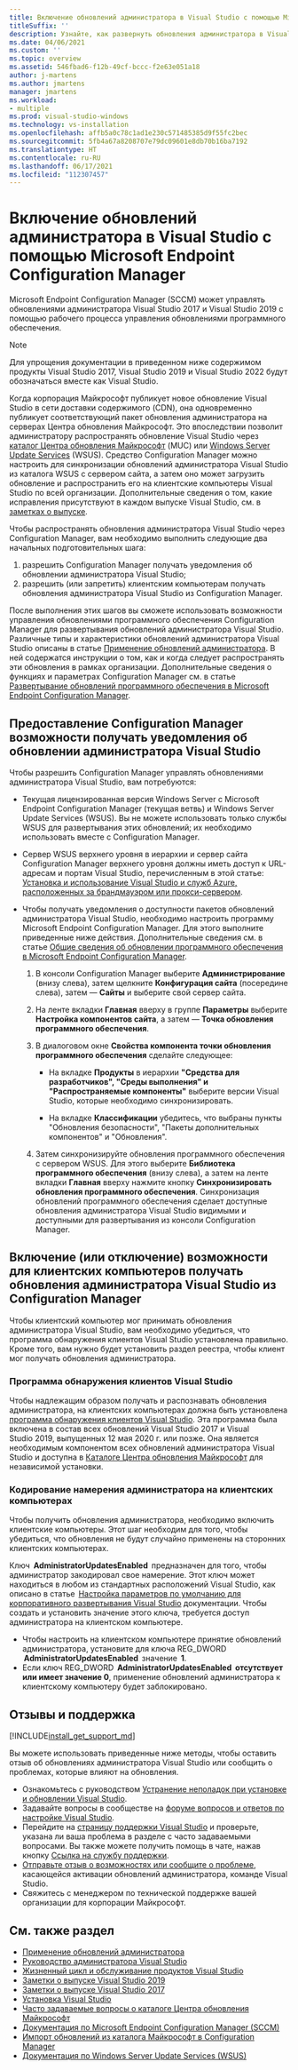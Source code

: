 ```yaml
---
title: Включение обновлений администратора в Visual Studio с помощью Microsoft Endpoint Configuration Manager
titleSuffix: ''
description: Узнайте, как развернуть обновления администратора в Visual Studio.
ms.date: 04/06/2021
ms.custom: ''
ms.topic: overview
ms.assetid: 546fbad6-f12b-49cf-bccc-f2e63e051a18
author: j-martens
ms.author: jmartens
manager: jmartens
ms.workload:
- multiple
ms.prod: visual-studio-windows
ms.technology: vs-installation
ms.openlocfilehash: affb5a0c78c1ad1e230c571485385d9f55fc2bec
ms.sourcegitcommit: 5fb4a67a8208707e79dc09601e8db70b16ba7192
ms.translationtype: HT
ms.contentlocale: ru-RU
ms.lasthandoff: 06/17/2021
ms.locfileid: "112307457"
---
```

# <a name="enabling-administrator-updates-to-visual-studio-with-microsoft-endpoint-configuration-manager"></a>Включение обновлений администратора в Visual Studio с помощью Microsoft Endpoint Configuration Manager

Microsoft Endpoint Configuration Manager (SCCM) может управлять обновлениями администратора Visual Studio 2017 и Visual Studio 2019 с помощью рабочего процесса управления обновлениями программного обеспечения.

> [!NOTE]
> Для упрощения документации в приведенном ниже содержимом продукты Visual Studio 2017, Visual Studio 2019 и Visual Studio 2022 будут обозначаться вместе как Visual Studio.

Когда корпорация Майкрософт публикует новое обновление Visual Studio в сети доставки содержимого (CDN), она одновременно публикует соответствующий пакет обновления администратора на серверах Центра обновления Майкрософт. Это впоследствии позволит администратору распространять обновление Visual Studio через [каталог Центра обновления Майкрософт](https://www.catalog.update.microsoft.com/Home.aspx) (MUC) или [Windows Server Update Services](/windows-server/administration/windows-server-update-services/get-started/windows-server-update-services-wsus) (WSUS). Средство Configuration Manager можно настроить для синхронизации обновлений администратора Visual Studio из каталога WSUS с сервером сайта, а затем оно может загрузить обновление и распространить его на клиентские компьютеры Visual Studio по всей организации. Дополнительные сведения о том, какие исправления присутствуют в каждом выпуске Visual Studio, см. в [заметках о выпуске](/visualstudio/releases/2019/release-notes).

Чтобы распространять обновления администратора Visual Studio через Configuration Manager, вам необходимо выполнить следующие два начальных подготовительных шага:
1. разрешить Configuration Manager получать уведомления об обновлении администратора Visual Studio; 
2. разрешить (или запретить) клиентским компьютерам получать обновления администратора Visual Studio из Configuration Manager.

После выполнения этих шагов вы сможете использовать возможности управления обновлениями программного обеспечения Configuration Manager для развертывания обновлений администратора Visual Studio. Различные типы и характеристики обновлений администратора Visual Studio описаны в статье [Применение обновлений администратора](../install/applying-administrator-updates.md). В ней содержатся инструкции о том, как и когда следует распространять эти обновления в рамках организации. Дополнительные сведения о функциях и параметрах Configuration Manager см. в статье [Развертывание обновлений программного обеспечения в Microsoft Endpoint Configuration Manager](/mem/configmgr/sum/deploy-use/deploy-software-updates).

## <a name="enable-configuration-manager-to-receive-visual-studio-administrator-update-notifications"></a>Предоставление Configuration Manager возможности получать уведомления об обновлении администратора Visual Studio

Чтобы разрешить Configuration Manager управлять обновлениями администратора Visual Studio, вам потребуются:

* Текущая лицензированная версия Windows Server с Microsoft Endpoint Configuration Manager (текущая ветвь) и Windows Server Update Services (WSUS). Вы не можете использовать только службы WSUS для развертывания этих обновлений; их необходимо использовать вместе с Configuration Manager.

* Сервер WSUS верхнего уровня в иерархии и сервер сайта Configuration Manager верхнего уровня должны иметь доступ к URL-адресам и портам Visual Studio, перечисленным в этой статье: [Установка и использование Visual Studio и служб Azure, расположенных за брандмауэром или прокси-сервером](../install/install-and-use-visual-studio-behind-a-firewall-or-proxy-server.md).  

* Чтобы получать уведомления о доступности пакетов обновлений администратора Visual Studio, необходимо настроить программу Microsoft Endpoint Configuration Manager.  Для этого выполните приведенные ниже действия. Дополнительные сведения см. в статье [Общие сведения об обновлении программного обеспечения в Microsoft Endpoint Configuration Manager](/mem/configmgr/sum/understand/software-updates-introduction).

  1. В консоли Configuration Manager выберите **Администрирование** (внизу слева), затем щелкните **Конфигурация сайта** (посередине слева), затем — **Сайты** и выберите свой сервер сайта.

  2. На ленте вкладки **Главная** вверху в группе **Параметры** выберите **Настройка компонентов сайта**, а затем — **Точка обновления программного обеспечения**.

  3. В диалоговом окне **Свойства компонента точки обновления программного обеспечения** сделайте следующее:

        * На вкладке **Продукты** в иерархии **"Средства для разработчиков", "Среды выполнения" и "Распространяемые компоненты"** выберите версии Visual Studio, которые необходимо синхронизировать.

        * На вкладке **Классификации** убедитесь, что выбраны пункты "Обновления безопасности", "Пакеты дополнительных компонентов" и "Обновления".

  4. Затем синхронизируйте обновления программного обеспечения с сервером WSUS. Для этого выберите **Библиотека программного обеспечения** (внизу слева), а затем на ленте вкладки **Главная** вверху нажмите кнопку **Синхронизировать обновления программного обеспечения**. Синхронизация обновлений программного обеспечения сделает доступные обновления администратора Visual Studio видимыми и доступными для развертывания из консоли Configuration Manager.

## <a name="enable-or-disable-client-machines-ability-to-receive-visual-studio-administrator-updates-from-configuration-manager"></a>Включение (или отключение) возможности для клиентских компьютеров получать обновления администратора Visual Studio из Configuration Manager

Чтобы клиентский компьютер мог принимать обновления администратора Visual Studio, вам необходимо убедиться, что программа обнаружения клиентов Visual Studio установлена правильно. Кроме того, вам нужно будет установить раздел реестра, чтобы клиент мог получать обновления администратора.  

### <a name="visual-studio-client-detector-utility"></a>Программа обнаружения клиентов Visual Studio

Чтобы надлежащим образом получать и распознавать обновления администратора, на клиентских компьютерах должна быть установлена [программа обнаружения клиентов Visual Studio](https://support.microsoft.com/help/5001148). Эта программа была включена в состав всех обновлений Visual Studio 2017 и Visual Studio 2019, выпущенных 12 мая 2020 г. или позже. Она является необходимым компонентом всех обновлений администратора Visual Studio и доступна в [Каталоге Центра обновления Майкрософт](https://catalog.update.microsoft.com) для независимой установки.

### <a name="encoding-administrator-intent-on-the-client-machines"></a>Кодирование намерения администратора на клиентских компьютерах

Чтобы получить обновления администратора, необходимо включить клиентские компьютеры. Этот шаг необходим для того, чтобы убедиться, что обновления не будут случайно применены на сторонних клиентских компьютерах.

Ключ  **AdministratorUpdatesEnabled**  предназначен для того, чтобы администратор закодировал свое намерение. Этот ключ может находиться в любом из стандартных расположений Visual Studio, как описано в статье  [Настройка параметров по умолчанию для корпоративного развертывания Visual Studio](/visualstudio/install/set-defaults-for-enterprise-deployments) документации. Чтобы создать и установить значение этого ключа, требуется доступ администратора на клиентском компьютере.

* Чтобы настроить на клиентском компьютере принятие обновлений администратора, установите для ключа REG_DWORD  **AdministratorUpdatesEnabled**  значение  **1**.
* Если ключ REG_DWORD  **AdministratorUpdatesEnabled**  **отсутствует или имеет значение 0**, применение обновлений администратора к клиентскому компьютеру будет заблокировано.

## <a name="feedback-and-support"></a>Отзывы и поддержка

[!INCLUDE[install_get_support_md](includes/install_get_support_md.md)]

Вы можете использовать приведенные ниже методы, чтобы оставить отзыв об обновлениях администратора Visual Studio или сообщить о проблемах, которые влияют на обновления.

* Ознакомьтесь с руководством [Устранение неполадок при установке и обновлении Visual Studio](../install/troubleshooting-installation-issues.md).
* Задавайте вопросы в сообществе на [форуме вопросов и ответов по настройке Visual Studio](/answers/topics/vs-setup.html).
* Перейдите на [страницу поддержки Visual Studio](https://visualstudio.microsoft.com/vs/support/) и проверьте, указана ли ваша проблема в разделе с часто задаваемыми вопросами.  Вы также можете получить помощь в чате, нажав кнопку [Ссылка на службу поддержки](https://visualstudio.microsoft.com/vs/support/#talktous).
* [Отправьте отзыв о возможностях или сообщите о проблеме](https://aka.ms/vs/wsus/feedback), касающейся активации обновлений администратора, команде Visual Studio.
* Свяжитесь с менеджером по технической поддержке вашей организации для корпорации Майкрософт.

## <a name="see-also"></a>См. также раздел

* [Применение обновлений администратора](../install/applying-administrator-updates.md)
* [Руководство администратора Visual Studio](../install/visual-studio-administrator-guide.md)
* [Жизненный цикл и обслуживание продуктов Visual Studio](/visualstudio/productinfo/vs-servicing-vs)
* [Заметки о выпуске Visual Studio 2019](/visualstudio/releases/2019/release-notes)
* [Заметки о выпуске Visual Studio 2017](/visualstudio/releasenotes/vs2017-relnotes)
* [Установка Visual Studio](../install/install-visual-studio.md)
* [Часто задаваемые вопросы о каталоге Центра обновления Майкрософт](https://www.catalog.update.microsoft.com/faq.aspx)
* [Документация по Microsoft Endpoint Configuration Manager (SCCM)](/mem/configmgr)
* [Импорт обновлений из каталога Майкрософт в Configuration Manager](/mem/configmgr/sum/get-started/synchronize-software-updates#import-updates-from-the-microsoft-update-catalog)
* [Документация по Windows Server Update Services (WSUS)](/windows-server/administration/windows-server-update-services/get-started-windows-server-update-services-wsus)
